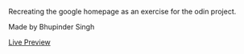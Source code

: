 Recreating the google homepage as an exercise for the odin project.

Made by Bhupinder Singh 

[Live Preview](https://bhupi1998.github.io/google-homepage)
